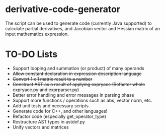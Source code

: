 derivative-code-generator
=========================

The script can be used to generate code (currently Java supported) to calculate partial derivatives, and Jacobian vector and Hessian matrix of an input mathematics expression.

TO-DO Lists
=========================
- Support looping and summation (or product) of many operands
- ~~Allow constant declaration in expression description language~~
- ~~Convert 1 x 1 matrix result to a number~~
- ~~Construct AST as a result of applying expryacc (Refactor whole expryacc.py and exprparser.py)~~
- Better error handling and error messages in parsing phase
- Support more functions / operations such as abs, vector norm, etc.
- Add unit tests and necessary scripts
- Generate code for C++, and other languages!
- Refactor code (especially get_operator_type)
- Restructure AST types in astdef.py
- Unify vectors and matrices
